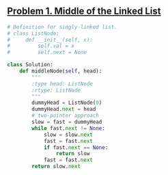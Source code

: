 ## [Problem 1. Middle of the Linked List](https://leetcode.com/problems/middle-of-the-linked-list/description/)

```python
# Definition for singly-linked list.
# class ListNode:
#     def __init__(self, x):
#         self.val = x
#         self.next = None

class Solution:
    def middleNode(self, head):
        """
        :type head: ListNode
        :rtype: ListNode
        """
        dummyHead = ListNode(0)
        dummyHead.next = head 
        # two-pointer approach 
        slow = fast = dummyHead 
        while fast.next != None: 
            slow = slow.next 
            fast = fast.next 
            if fast.next == None: 
                return slow 
            fast = fast.next
        return slow.next 
```

